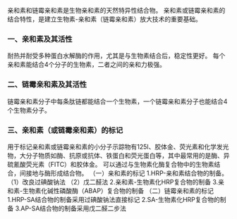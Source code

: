


亲和素和链霉亲和素是生物亲和素的天然特异性结合物。
亲和素或链霉亲和素的结合特性，是建立生物素-亲和素（链霉亲和素）放大技术的重要基础。

### 一、亲和素及其活性
耐热并耐受多种蛋白水解酶的作用，尤其是与生物素结合后，稳定性更好。
每个亲和素能结合4个分子的生物素，二者之间的亲和力极强。

### 二、链霉亲和素及其活性
链霉亲和素分子中每条肽链都能结合一个生物素，一个链霉亲和素分子也能结合4个生物素分子。

### 三、亲和素（或链霉亲和素）的标记
用于标记亲和素或链霉亲和素的小分子示踪物有125Ⅰ、胶体金、荧光素和化学发光物，大分子物质如酶、抗原或抗体、铁蛋白和荧光蛋白等，其中最常用的是酶、异硫氰酸荧光素（FITC）和胶体金。
可以通过与生物素化酶复合物中的生物素结合，间接地与酶形成结合物。
（一）亲和素的标记
1.HRP-亲和素结合物的制备。
（1）改良过碘酸钠法
（2）戊二醛法
2.亲和素-生物素化HRP复合物的制备
3.亲和素-生物素化碱性磷酸酶（ABAP）复合物的制备
（二）链霉亲和素的标记
1.HRP-SA结合物的制备采用过碘酸钠法直接标记
2.SA-生物素化HRP复合物的制备
3.AP-SA结合物的制备采用戊二醛二步法
